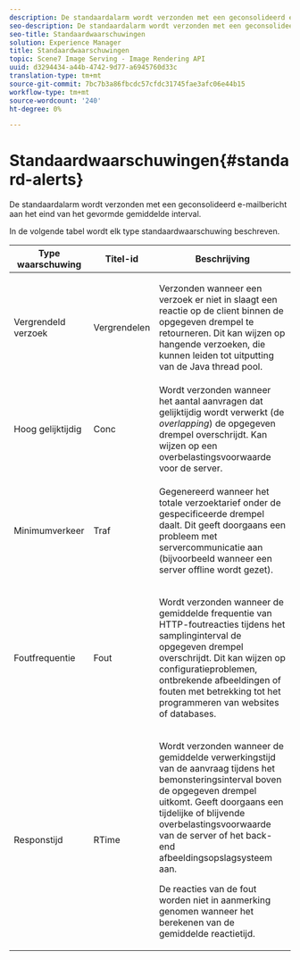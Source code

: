 ```yaml
---
description: De standaardalarm wordt verzonden met een geconsolideerd e-mailbericht aan het eind van het gevormde gemiddelde interval.
seo-description: De standaardalarm wordt verzonden met een geconsolideerd e-mailbericht aan het eind van het gevormde gemiddelde interval.
seo-title: Standaardwaarschuwingen
solution: Experience Manager
title: Standaardwaarschuwingen
topic: Scene7 Image Serving - Image Rendering API
uuid: d3294434-a44b-4742-9d77-a6945760d33c
translation-type: tm+mt
source-git-commit: 7bc7b3a86fbcdc57cfdc31745fae3afc06e44b15
workflow-type: tm+mt
source-wordcount: '240'
ht-degree: 0%

---
```



# Standaardwaarschuwingen{#standard-alerts}

De standaardalarm wordt verzonden met een geconsolideerd e-mailbericht aan het eind van het gevormde gemiddelde interval.

In de volgende tabel wordt elk type standaardwaarschuwing beschreven.

<table id="table_02611F1B920E48A6973BFA969CA564EB"> 
 <thead> 
  <tr> 
   <th class="entry"> <b>Type waarschuwing</b> </th> 
   <th class="entry"> <b>Titel-id</b> </th> 
   <th class="entry"> <b>Beschrijving</b> </th> 
  </tr> 
 </thead>
 <tbody> 
  <tr> 
   <td> <p>Vergrendeld verzoek </p> </td> 
   <td> <p>Vergrendelen </p> </td> 
   <td> <p>Verzonden wanneer een verzoek er niet in slaagt een reactie op de client binnen de opgegeven drempel te retourneren. Dit kan wijzen op hangende verzoeken, die kunnen leiden tot uitputting van de Java thread pool. </p> </td> 
  </tr> 
  <tr> 
   <td> <p>Hoog gelijktijdig </p> </td> 
   <td> <p>Conc </p> </td> 
   <td> Wordt verzonden wanneer het aantal aanvragen dat gelijktijdig wordt verwerkt (de <i>overlapping</i>) de opgegeven drempel overschrijdt. Kan wijzen op een overbelastingsvoorwaarde voor de server. </td> 
  </tr> 
  <tr> 
   <td> <p>Minimumverkeer </p> </td> 
   <td> <p>Traf </p> </td> 
   <td> <p>Gegenereerd wanneer het totale verzoektarief onder de gespecificeerde drempel daalt. Dit geeft doorgaans een probleem met servercommunicatie aan (bijvoorbeeld wanneer een server offline wordt gezet). </p> </td> 
  </tr> 
  <tr> 
   <td> <p>Foutfrequentie </p> </td> 
   <td> <p>Fout </p> </td> 
   <td> <p>Wordt verzonden wanneer de gemiddelde frequentie van HTTP-foutreacties tijdens het samplinginterval de opgegeven drempel overschrijdt. Dit kan wijzen op configuratieproblemen, ontbrekende afbeeldingen of fouten met betrekking tot het programmeren van websites of databases. </p> </td> 
  </tr> 
  <tr> 
   <td> <p>Responstijd </p> </td> 
   <td> <p>RTime </p> </td> 
   <td> <p>Wordt verzonden wanneer de gemiddelde verwerkingstijd van de aanvraag tijdens het bemonsteringsinterval boven de opgegeven drempel uitkomt. Geeft doorgaans een tijdelijke of blijvende overbelastingsvoorwaarde van de server of het back-end afbeeldingsopslagsysteem aan. </p> <p>De reacties van de fout worden niet in aanmerking genomen wanneer het berekenen van de gemiddelde reactietijd. </p> </td> 
  </tr> 
 </tbody> 
</table>

